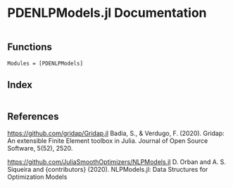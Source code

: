 # PDENLPModels.jl Documentation

```@contents
```

## Functions

```@autodocs
Modules = [PDENLPModels]
```

## Index

```@index
```

## References

https://github.com/gridap/Gridap.jl
Badia, S., & Verdugo, F. (2020). Gridap: An extensible Finite Element toolbox in Julia.
Journal of Open Source Software, 5(52), 2520.


https://github.com/JuliaSmoothOptimizers/NLPModels.jl
D. Orban and A. S. Siqueira and {contributors} (2020). NLPModels.jl: Data Structures for Optimization Models
